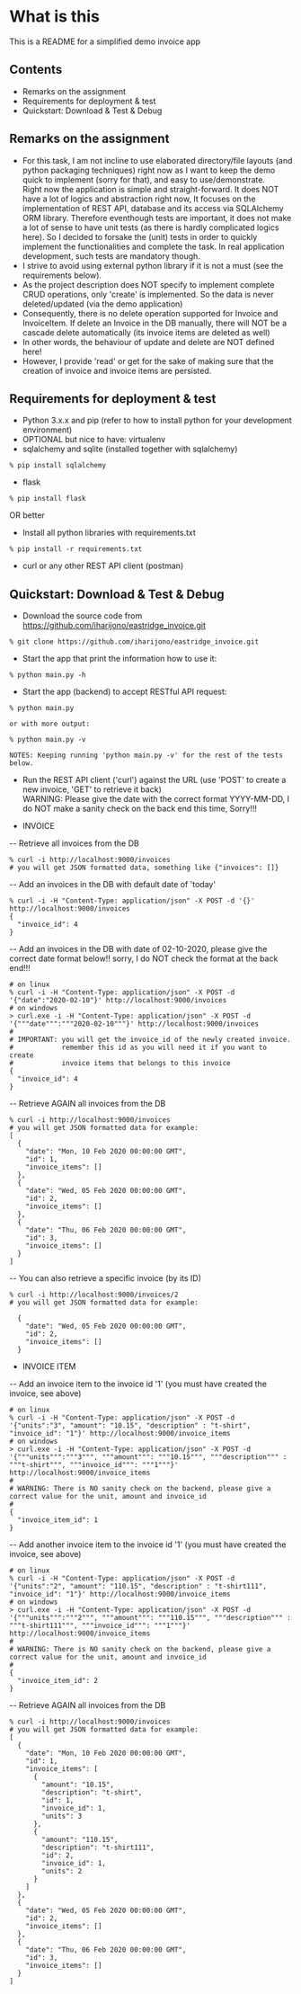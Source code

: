 # What is this
This is a README for a simplified demo invoice app

## Contents
- Remarks on the assignment
- Requirements for deployment & test    
- Quickstart: Download & Test & Debug 
   
## Remarks on the assignment
- For this task, I am not incline to use elaborated directory/file layouts (and python packaging techniques) right now as I want to keep the demo quick to implement (sorry for that), and easy to use/demonstrate.     
  Right now the application is simple and straight-forward. It does NOT have a lot of logics and abstraction right now,
  It focuses on the implementation of REST API, database and its access via SQLAlchemy ORM library.
  Therefore eventhough tests are important, it does not make a lot of sense to have unit tests (as there is hardly complicated logics here).
  So I decided to forsake the (unit) tests in order to quickly implement the functionalities and complete the task. In real application development, such tests are mandatory though. 
- I strive to avoid using external python library if it is not a must (see the requirements below).   
- As the project description does NOT specify to implement complete CRUD operations, only 'create' is implemented. So the data is never deleted/updated (via the demo application)
- Consequently, there is no delete operation supported for Invoice and InvoiceItem. If delete an Invoice in the DB manually, there will NOT be a cascade delete automatically (its invoice items are deleted as well)
- In other words, the behaviour of update and delete are NOT defined here!
- However, I provide 'read' or get for the sake of making sure that the creation of invoice and invoice items are persisted.

## Requirements for deployment & test  
- Python 3.x.x and pip (refer to how to install python for your development environment)  
- OPTIONAL but nice to have: virtualenv
- sqlalchemy and sqlite (installed together with sqlalchemy)
```
% pip install sqlalchemy

```
- flask  
```
% pip install flask

```  
OR better
- Install all python libraries with requirements.txt
```
% pip install -r requirements.txt

```  
- curl or any other REST API client (postman)

## Quickstart: Download & Test & Debug   
- Download the source code from https://github.com/iharijono/eastridge_invoice.git
```
% git clone https://github.com/iharijono/eastridge_invoice.git
```     
- Start the app that print the information how to use it:   
```
% python main.py -h
```  
- Start the app (backend) to accept RESTful API request:   
```
% python main.py

or with more output:

% python main.py -v

NOTES: Keeping running 'python main.py -v' for the rest of the tests below.

```  
- Run the REST API client ('curl') against the URL (use 'POST' to create a new invoice, 'GET' to retrieve it back)    
WARNING: Please give the date with the correct format YYYY-MM-DD, I do NOT make a sanity check on the back end this time, Sorry!!!

- INVOICE  

-- Retrieve all invoices from the DB
```
% curl -i http://localhost:9000/invoices
# you will get JSON formatted data, something like {"invoices": []}
```

-- Add an invoices in the DB with default date of 'today'
```
% curl -i -H "Content-Type: application/json" -X POST -d '{}' http://localhost:9000/invoices
{
  "invoice_id": 4
}
```

-- Add an invoices in the DB with date of 02-10-2020, please give the correct date format below!! sorry, I do NOT check the format at the back end!!!
```
# on linux
% curl -i -H "Content-Type: application/json" -X POST -d '{"date":"2020-02-10"}' http://localhost:9000/invoices
# on windows
> curl.exe -i -H "Content-Type: application/json" -X POST -d '{"""date""":"""2020-02-10"""}' http://localhost:9000/invoices
#
# IMPORTANT: you will get the invoice_id of the newly created invoice.
#            remember this id as you will need it if you want to create
#            invoice items that belongs to this invoice
{
  "invoice_id": 4
}
```  
-- Retrieve AGAIN all invoices from the DB
```
% curl -i http://localhost:9000/invoices
# you will get JSON formatted data for example:
[
  {
    "date": "Mon, 10 Feb 2020 00:00:00 GMT",
    "id": 1,
    "invoice_items": []
  },
  {
    "date": "Wed, 05 Feb 2020 00:00:00 GMT",
    "id": 2,
    "invoice_items": []
  },
  {
    "date": "Thu, 06 Feb 2020 00:00:00 GMT",
    "id": 3,
    "invoice_items": []
  }
]
```    
-- You can also retrieve a specific invoice (by its ID)
```
% curl -i http://localhost:9000/invoices/2
# you will get JSON formatted data for example:

  {
    "date": "Wed, 05 Feb 2020 00:00:00 GMT",
    "id": 2,
    "invoice_items": []
  }
```   

- INVOICE ITEM

-- Add an invoice item to the invoice id '1' (you must have created the invoice, see above) 
```
# on linux
% curl -i -H "Content-Type: application/json" -X POST -d '{"units":"3", "amount": "10.15", "description" : "t-shirt", "invoice_id": "1"}' http://localhost:9000/invoice_items
# on windows
> curl.exe -i -H "Content-Type: application/json" -X POST -d '{"""units""":"""3""", """amount""": """10.15""", """description""" : """t-shirt""", """invoice_id""": """1"""}' http://localhost:9000/invoice_items
#
# WARNING: There is NO sanity check on the backend, please give a correct value for the unit, amount and invoice_id
# 
{
  "invoice_item_id": 1
}
```    
-- Add another invoice item to the invoice id '1' (you must have created the invoice, see above) 
```
# on linux
% curl -i -H "Content-Type: application/json" -X POST -d '{"units":"2", "amount": "110.15", "description" : "t-shirt111", "invoice_id": "1"}' http://localhost:9000/invoice_items
# on windows
> curl.exe -i -H "Content-Type: application/json" -X POST -d '{"""units""":"""2""", """amount""": """110.15""", """description""" : """t-shirt111""", """invoice_id""": """1"""}' http://localhost:9000/invoice_items
#
# WARNING: There is NO sanity check on the backend, please give a correct value for the unit, amount and invoice_id
# 
{
  "invoice_item_id": 2
}
```    
-- Retrieve AGAIN all invoices from the DB
```
% curl -i http://localhost:9000/invoices
# you will get JSON formatted data for example:
[
  {
    "date": "Mon, 10 Feb 2020 00:00:00 GMT",
    "id": 1,
    "invoice_items": [
      {
        "amount": "10.15",
        "description": "t-shirt",
        "id": 1,
        "invoice_id": 1,
        "units": 3
      },
      {
        "amount": "110.15",
        "description": "t-shirt111",
        "id": 2,
        "invoice_id": 1,
        "units": 2
      }
    ]
  },
  {
    "date": "Wed, 05 Feb 2020 00:00:00 GMT",
    "id": 2,
    "invoice_items": []
  },
  {
    "date": "Thu, 06 Feb 2020 00:00:00 GMT",
    "id": 3,
    "invoice_items": []
  }
]
```    
